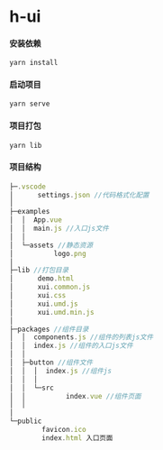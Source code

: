 # h-ui

#### **安装依赖**

```javascript
yarn install
```

#### **启动项目**

```javascript
yarn serve
```

#### **项目打包**

```javascript
yarn lib
```

#### 项目结构

```javascript
├─.vscode
│      settings.json //代码格式化配置
│
├─examples
│  │  App.vue
│  │  main.js //入口js文件
│  │
│  └─assets //静态资源
│          logo.png
│
├─lib //打包目录
│      demo.html
│      xui.common.js
│      xui.css
│      xui.umd.js
│      xui.umd.min.js
│
├─packages //组件目录
│  │  components.js //组件的列表js文件
│  │  index.js //组件的入口js文件
│  │
│  ├─button //组件文件
│  │  │  index.js //组件js
│  │  │
│  │  └─src
│  │          index.vue //组件页面
│  │
│
└─public
        favicon.ico
        index.html 入口页面
```

